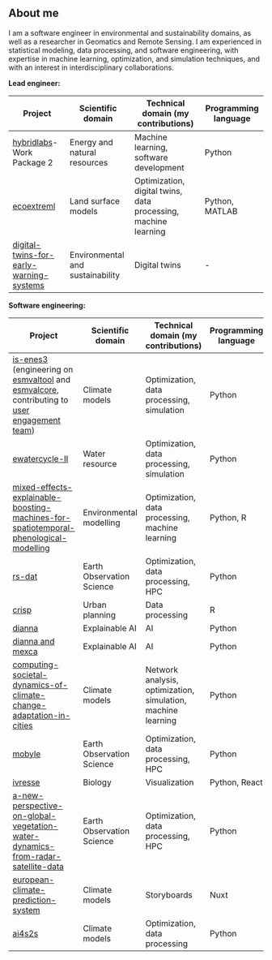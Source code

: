 ## About me

I am a software engineer in environmental and sustainability domains, as well as a researcher in Geomatics and Remote Sensing. 
I am experienced in statistical modeling, data processing, and software engineering, 
with expertise in machine learning, optimization, and simulation techniques, and with an interest in interdisciplinary collaborations.

**Lead engineer:**

| Project    | Scientific domain | Technical domain (my contributions) | Programming language |
| -------- | ------- | ------- | ------- |
|[hybridlabs](https://research-software-directory.org/projects/hybridlabs)- Work Package 2| Energy and natural resources | Machine learning, software development | Python |
|[ecoextreml](https://research-software-directory.org/projects/ecoextreml) | Land surface models | Optimization, digital twins, data processing, machine learning | Python, MATLAB |
|[digital-twins-for-early-warning-systems](https://research-software-directory.org/projects/digital-twins-for-early-warning-systems) | Environmental and sustainability | Digital twins | - |

**Software engineering:**

| Project    | Scientific domain | Technical domain (my contributions) | Programming language |
| -------- | ------- | ------- | ------- |
|[is-enes3](https://research-software-directory.org/projects/is-enes3) (engineering on [esmvaltool](https://github.com/ESMValGroup/ESMValTool) and [esmvalcore](https://github.com/ESMValGroup/ESMValCore), contributing to [user engagement team](https://github.com/ESMValGroup/Community)) | Climate models | Optimization, data processing, simulation | Python |
|[ewatercycle-II](https://research-software-directory.org/projects/ewatercycle-ii) | Water resource | Optimization, data processing, simulation | Python |
|[mixed-effects-explainable-boosting-machines-for-spatiotemporal-phenological-modelling](https://research-software-directory.org/projects/mixed-effects-explainable-boosting-machines-for-spatiotemporal-phenological-modelling) | Environmental modelling | Optimization, data processing, machine learning | Python, R |
| [rs-dat](https://research-software-directory.org/projects/rs-dat) | Earth Observation Science | Optimization, data processing, HPC | Python |
|[crisp](https://research-software-directory.org/projects/crisp)| Urban planning | Data processing | R |
|[dianna](https://research-software-directory.org/projects/dianna) | Explainable AI| AI | Python|
|[dianna and mexca](https://github.com/dianna-ai/dianna-mexca-demo) | Explainable AI| AI | Python|
|[computing-societal-dynamics-of-climate-change-adaptation-in-cities](https://research-software-directory.org/projects/computing-societal-dynamics-of-climate-change-adaptation-in-cities) | Climate models | Network analysis, optimization, simulation, machine learning | Python|
|[mobyle](https://research-software-directory.org/projects/mobyle)| Earth Observation Science | Optimization, data processing, HPC | Python |
|[ivresse](https://research-software-directory.org/projects/ivresse) | Biology | Visualization | Python, React|
|[a-new-perspective-on-global-vegetation-water-dynamics-from-radar-satellite-data](https://research-software-directory.org/projects/a-new-perspective-on-global-vegetation-water-dynamics-from-radar-satellite-data) |Earth Observation Science | Optimization, data processing, HPC | Python |
|[european-climate-prediction-system](https://research-software-directory.org/projects/european-climate-prediction-system)| Climate models | Storyboards | Nuxt |
|[ai4s2s](https://research-software-directory.org/projects/ai4s2s)| Climate models | Optimization, data processing | Python |


<!--
**SarahAlidoost/SarahAlidoost** is a ✨ _special_ ✨ repository because its `README.md` (this file) appears on your GitHub profile.

Here are some ideas to get you started:

- 🔭 I’m currently working on ...
- 🌱 I’m currently learning ...
- 👯 I’m looking to collaborate on ...
- 🤔 I’m looking for help with ...
- 💬 Ask me about ...
- 📫 How to reach me: ...
- 😄 Pronouns: ...
- ⚡ Fun fact: ...
-->
